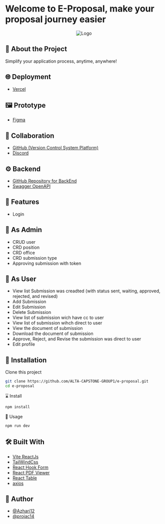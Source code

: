 
# Welcome to E-Proposal, make your proposal journey easier
<div align="center">
  <img src="https://res.cloudinary.com/dc0wgpho2/image/upload/v1684720861/eproplogo_koyqxz.jpg" alt="Logo">
</div>

## 📑 About the Project

Simplify your application process, anytime, anywhere!
## 🌐 Deployment
- [Vercel](https://e-proposal-pb3i.vercel.app/)

## 🖼 Prototype
- [Figma](https://www.figma.com/file/o8ZmTq7YDpstHXnlLwOwm2/Untitled?type=design&node-id=15%3A12&t=8ihBD1Z9pm1shDTb-1)

## 🤝 Collaboration
- [GitHub (Version Control System Platform)](https://github.com/ALTA-CAPSTONE-GROUP1/e-proposal.git)
- [Discord](discord.com)

## ⚙ Backend
- [GitHub Repository for BackEnd](https://github.com/ALTA-CAPSTONE-GROUP1/e-proposal-BE.git)
- [Swagger OpenAPI](https://app.swaggerhub.com/apis-docs/123ADIYUDA/E-Proposal/1.0.0)

## 🔮 Features
- Login
## 🌟 As Admin
- CRUD user
- CRD position
- CRD office
- CRD submission type
- Approving submission with token
## 🌟 As User
- View list Submission was creadted (with status sent, waiting, approved, rejected, and revised)
- Add Submission
- Edit Submission
- Delete Submission
- View list of submission wich have cc to user
- View list of submission wihch direct to user
- View the document of submission
- Download the document of submission
- Approve, Reject, and Revise the submission was direct to user
- Edit profile

## 🧰 Installation

Clone this project

```bash
git clone https://github.com/ALTA-CAPSTONE-GROUP1/e-proposal.git
cd e-proposal
```
⌛ Install
```bash
npm install
```
🚀 Usage
```bash
npm run dev
```
## 🛠️ Built With
- [Vite ReactJs](https://vitejs.dev/guide/)
- [TailWindCss](https://tailwindcss.com/)
- [React Hook Form](https://react-hook-form.com/)
- [React PDF Viewer](https://react-pdf-viewer.dev/)
- [React Table](https://react-table-v7.tanstack.com/)
- [axios](https://axios-http.com/docs/intro)

## 🤖 Author

- [@Azhari12](https://github.com/Azhari12)
- [@projac14](https://github.com/projack14)


